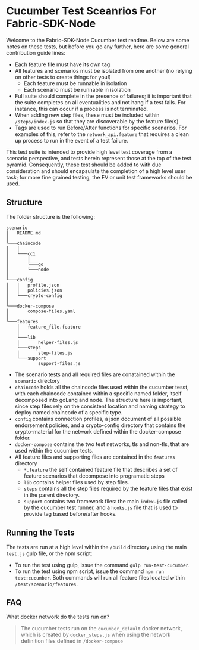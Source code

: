 # Cucumber Test Sceanrios For Fabric-SDK-Node

Welcome to the Fabric-SDK-Node Cucumber test readme. Below are some notes on these tests, but before you go any further, here are some general contribution guide lines:
 - Each feature file must have its own tag
 - All features and scenarios must be isolated from one another (no relying on other tests to create things for you!)
   - Each feature must be runnable in isolation
   - Each scenario must be runnable in isolation
- Full suite should complete in the presence of failures; it is important that the suite completes on all eventualities and not hang if a test fails. For instance, this can occur if a process is not terminated.
- When adding new step files, these must be included within `/steps/index.js` so that they are discoverable by the feature file(s)
- Tags are used to run Before/After functions for specific scenarios. For examples of this, refer to the `network_api.feature` that requires a clean up process to run in the event of a test failure.

This test suite is intended to provide high level test coverage from a scenario perspective, and tests herein represent those at the top of the test pyramid. Consequently, these test should be added to with due consideration and should encapsulate the completion of a high level user task; for more fine grained testing, the FV or unit test frameworks should be used.

## Structure

The folder structure is the following:

```
scenario
│   README.md
│
└───chaincode
│   │
│   └───cc1
│       │
│       └───go
│       └───node
│   
└───config
│   │   profile.json
│   │   policies.json
│   └───crypto-config
│  
└───docker-compose
│       compose-files.yaml
│
└───features
    │   feature_file.feature 
    │   
    └───lib
    │       helper-files.js
    └───steps
    │       step-files.js
    └───support
            support-files.js

```

- The scenario tests and all required files are conatained within the `scenario` directory
- `chaincode` holds all the chaincode files used within the cucumber tesst, with each chaincode contained within a specific named folder, itself decomposed into goLang and node. The structure here is important, since step files rely on the consistent location and naming strategy to deploy named chaincode of a specific type.
- `config` contains connection profiles, a json document of all possible endorsement policies, and a crypto-config directory that contains the crypto-material for the network defined within the docker-compose folder.
- `docker-compose` contains the two test networks, tls and non-tls, that are used within the cucumber tests.
- All feature files and supporting files are contained in the `features` directory
  - `*.feature` the self contained feature file that describes a set of feature scenarios that decompose into programatic steps
  - `lib` contains helper files used by step files.
  - `steps` contains all the step files required by the feature files that exist in the parent directory.
  - `support` contains two framework files: the main `index.js` file called by the cucumber test runner, and a `hooks.js` file that is used to provide tag based before/after hooks.


## Running the Tests

The tests are run at a high level within the `/build` directory using the main `test.js` gulp file, or the npm script:
- To run the test using gulp, issue the command `gulp run-test-cucumber`. 
- To run the test using npm script, issue the command `npm run test:cucumber`. 
Both commands will run all feature files located within `/test/scenario/features`.


## FAQ

What docker network do the tests run on?
> The cucumber tests run on the `cucumber_default` docker network, which is created by `docker_steps.js` when using the network definition files defined in `/docker-compose`
